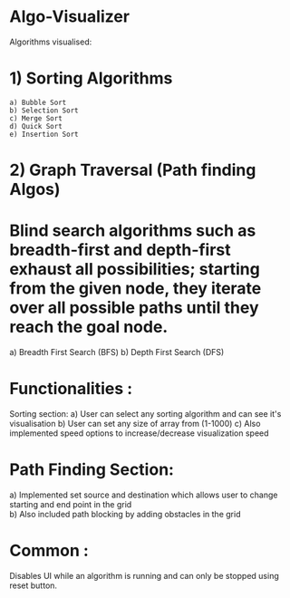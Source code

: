 # Algo-Visualizer
Algorithms visualised:
# 1) Sorting Algorithms 
    a) Bubble Sort
    b) Selection Sort 
    c) Merge Sort
    d) Quick Sort
    e) Insertion Sort
# 2) Graph Traversal (Path finding Algos) 
 #   Blind search algorithms such as breadth-first and depth-first exhaust all possibilities; starting from the given node, they iterate over all possible paths until they reach        the goal node. 
 
   a) Breadth First Search (BFS) 
   b) Depth First Search (DFS)

# Functionalities : 

 Sorting section:
  a) User can select any sorting algorithm and can see it's visualisation
  b) User can set any size of array from (1-1000) 
  c) Also implemented speed options to increase/decrease visualization speed

# Path Finding Section: 

  a) Implemented set source and destination which allows user to change starting and end point in the grid  
  b) Also included path blocking by adding obstacles in the grid

# Common : 

   Disables UI while an algorithm is running and can only be stopped using reset button. 
